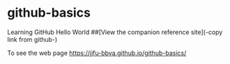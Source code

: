 # github-basics
Learning GitHub
Hello World
##[View the companion reference site](-copy link from github-)

To see the web page
https://jjfu-bbva.github.io/github-basics/
